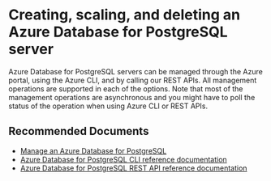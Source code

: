 <properties
	pageTitle="Creating, scaling, and deleting an Azure Database for PostgreSQL server"
	description="Creating, scaling, and deleting an Azure Database for PostgreSQL server"
	service="microsoft.dbforpostgresql"
	resource="servers"
	authors="jan-eng"
    ms.author="janeng"
	displayOrder="22"
	selfHelpType="resource"
	supportTopicIds="32628433, 32640024"
	resourceTags="servers, databases"
	productPesIds="16222"
	cloudEnvironments="public"
	articleId="be9525a5-673c-4d87-a240-161b2b75cafe"
/>

# Creating, scaling, and deleting an Azure Database for PostgreSQL server

Azure Database for PostgreSQL servers can be managed through the Azure portal, using the Azure CLI, and by calling our REST APIs. All management operations are supported in each of the options. Note that most of the management operations are asynchronous and you might have to poll the status of the operation when using Azure CLI or REST APIs.

## **Recommended Documents**

* [Manage an Azure Database for PostgreSQL](https://docs.microsoft.com/azure/postgresql/quickstart-create-server-database-portal)<br>
* [Azure Database for PostgreSQL CLI reference documentation](https://docs.microsoft.com/cli/azure/postgres?view=azure-cli-latest)<br>
* [Azure Database for PostgreSQL REST API reference documentation](https://docs.microsoft.com/rest/api/postgresql/)
